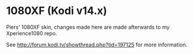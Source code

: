 1080XF (Kodi v14.x)
=============

Piers' 1080XF skin, changes made here are made afterwards to my Xperience1080 repo.

See http://forum.kodi.tv/showthread.php?tid=197125 for more information.
